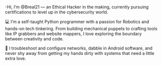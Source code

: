 -Hi, I’m @Breal21 — an Ethical Hacker in the making, currently pursuing certifications to level up in the cybersecurity world.

💻 I’m a self-taught Python programmer with a passion for Robotics and hands-on tech tinkering. From building mechanical puppets to crafting tools like IP grabbers and website mappers, I love exploring the boundary between creativity and code.

🔧 I troubleshoot and configure networks, dabble in Android software, and never shy away from getting my hands dirty with systems that need a little extra love.
